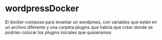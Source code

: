 # wordpressDocker
El docker-compose para levantar un wordpress, con variables que están en un archivo diferente y una carpeta plugins que habría que crear donde se podrían colocar los plugins iniciales que quisieramos
